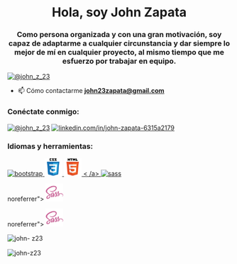 <h1 align="center">Hola, soy John Zapata</h1>
<h3 align="center">Como persona organizada y con una gran motivación, soy capaz de adaptarme a cualquier circunstancia y dar siempre lo mejor de mí en cualquier proyecto, al mismo tiempo que me esfuerzo por trabajar en equipo.</h3>

<p align="left"> <a href="https://twitter.com/@john_z_23" target="blank"> <img src="https://img.shields.io/twitter/follow/@john_z_23?logo=twitter&style=for-the-badge" alt="@john_z_23" /></a> </p>

- 📫 Cómo contactarme **john23zapata@gmail.com**

<h3 align="left">Conéctate conmigo:</h3>
<p align="left">
<a href="https://twitter.com/@john_z_23" target="blank"><img align="center" src="https://raw.githubusercontent.com/rahuldkjain/github-profile-readme- generador/maestro/src/images/icons/Social/twitter.svg" alt="@john_z_23" height="30" width="40" /></a>
<a href="https://linkedin.com /en/linkedin.com/en/john-zapata-6315a2179" target="blank"><img align="center" src="https://raw.githubusercontent.com/rahuldkjain/github-profile-readme-generator /master/src/images/icons/Social/linked-in-alt.svg" alt="linkedin.com/in/john-zapata-6315a2179" height="30" width="40" /></a>
</p>

<h3 align="left">Idiomas y herramientas:</h3>
<p align="left"> <a href="https://getbootstrap.com" target="_blank" rel="noreferrer"> <img src="https://raw.githubusercontent.com/devicons/devicon /master/icons/bootstrap/bootstrap-plain-wordmark.svg" alt="bootstrap" width="40" height="40"/> </a> <a href="https://www.w3schools.com /css/" target="_blank" rel="noreferrer"> <img src="https://raw.githubusercontent.com/devicons/devicon/master/icons/css3/css3-original-wordmark.svg" alt= "css3" width="40" height="40"/> </a> <a href="https://www.w3.org/html/" target="_blank" rel="noreferrer"> <img src="https://raw.githubusercontent.com/devicons/devicon/master/icons/html5/html5-original-wordmark.svg" alt="html5" width="40" height="40"/> < /a> <a href="https://sass-lang.com" target="_blank" rel="noreferrer"> <img src="https://raw.githubusercontent.com/devicons/devicon/master/ iconos/sass/sass-original.svg" alt="sass" ancho="40" altura="40"/> </a> </p>noreferrer"> <img src="https://raw.githubusercontent.com/devicons/devicon/master/icons/sass/sass-original.svg" alt="sass" width="40" height="40"/ > </a> </p>noreferrer"> <img src="https://raw.githubusercontent.com/devicons/devicon/master/icons/sass/sass-original.svg" alt="sass" width="40" height="40"/ > </a> </p>

<p><img align="center" src="https://github-readme-stats.vercel.app/api/top-langs?username=john-z23&show_icons=true&locale=en&layout=compact" alt="john- z23" /></p>

<p><img align="center" src="https://github-readme-streak-stats.herokuapp.com/?user=john-z23&" alt="john-z23 "/></p>
